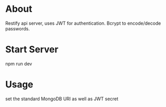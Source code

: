 # About
Restify api server, uses JWT for authentication. Bcrypt to encode/decode passwords.

# Start Server
npm run dev

# Usage
set the standard MongoDB URI as well as JWT secret

